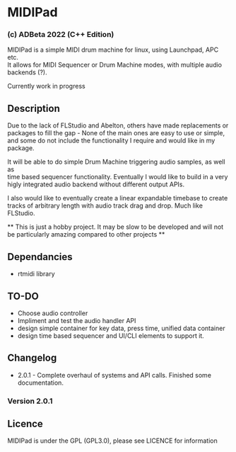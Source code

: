 # MIDIPad 
### (c) ADBeta 2022 (C++ Edition)
MIDIPad is a simple MIDI drum machine for linux, using Launchpad, APC etc.  
It allows for MIDI Sequencer or Drum Machine modes, with multiple audio   
backends (?).

Currently work in progress

## Description
Due to the lack of FLStudio and Abelton, others have made replacements or  
packages to fill the gap - None of the main ones are easy to use or simple,  
and some do not include the functionality I require and would like in my  
package.  

It will be able to do simple Drum Machine triggering audio samples, as well as  
time based sequencer functionality. Eventually I would like to build in a very  
higly integrated audio backend without different output APIs.  

I also would like to eventually create a linear expandable timebase to create  
tracks of arbitrary length with audio track drag and drop. Much like FLStudio.  

** This is just a hobby project. It may be slow to be developed and will not  
be particularly amazing compared to other projects **  

## Dependancies
* rtmidi library

## TO-DO 
* Choose audio controller
* Impliment and test the audio handler API
* design simple container for key  data, press time, unified data container
* design time based sequencer and UI/CLI elements to support it.

## Changelog
* 2.0.1 - Complete overhaul of systems and API calls. Finished some documentation.  


### Version 2.0.1

## Licence
MIDIPad is under the GPL (GPL3.0), please see LICENCE for information

